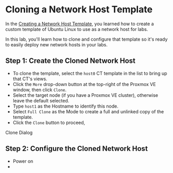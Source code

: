 # Cloning a Network Host Template

In the [Creating a Network Host Template](), you learned how
to create a custom template of Ubuntu Linux to use as a network
host for labs.

In this lab, you'll learn how to clone and configure that
template so it's ready to easily deploy new network hosts in
your labs.

## Step 1: Create the Cloned Network Host

* To clone the template, select the `host0` CT template in the list to bring up
that CT's views.
* Click the `More` drop-down button at the top-right of the Proxmox VE window, then
click `Clone`.
* Select the target node (if you have a Proxmox VE cluster), otherwise leave the
default selected.
* Type `host1` as the Hostname to identify this node.
* Select `Full Clone` as the Mode to create a full and unlinked copy of the template.
* Click the `Clone` button to proceed,

Clone Dialog

## Step 2: Configure the Cloned Network Host

* Power on
* 
